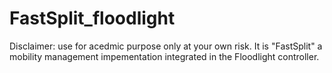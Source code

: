 # FastSplit_floodlight
Disclaimer: use for acedmic purpose only at your own risk.
It is "FastSplit" a mobility management impementation integrated in the Floodlight controller.
